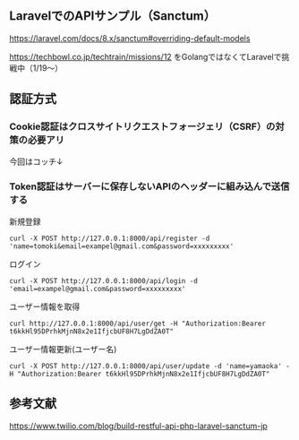 ## LaravelでのAPIサンプル（Sanctum）

https://laravel.com/docs/8.x/sanctum#overriding-default-models

https://techbowl.co.jp/techtrain/missions/12
をGolangではなくてLaravelで挑戦中（1/19〜）

## 認証方式
### Cookie認証はクロスサイトリクエストフォージェリ（CSRF）の対策の必要アリ
今回はコッチ↓
### Token認証はサーバーに保存しないAPIのヘッダーに組み込んで送信する

新規登録

```
curl -X POST http://127.0.0.1:8000/api/register -d 'name=tomoki&email=exampel@gmail.com&password=xxxxxxxxx'
```

ログイン

```
curl -X POST http://127.0.0.1:8000/api/login -d 'email=exampel@gmail.com&password=xxxxxxxxx'
```

ユーザー情報を取得

```
curl http://127.0.0.1:8000/api/user/get -H "Authorization:Bearer t6kkHl95DPrhkMjnN8x2e1IfjcbUF8H7LgDdZA0T"
```

ユーザー情報更新(ユーザー名)

```
curl -X POST http://127.0.0.1:8000/api/user/update -d 'name=yamaoka' -H "Authorization:Bearer t6kkHl95DPrhkMjnN8x2e1IfjcbUF8H7LgDdZA0T"
```

## 参考文献

https://www.twilio.com/blog/build-restful-api-php-laravel-sanctum-jp
